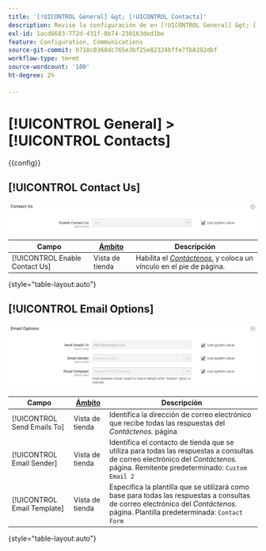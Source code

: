 ```yaml
---
title: '[!UICONTROL General] &gt; [!UICONTROL Contacts]'
description: Revise la configuración de en [!UICONTROL General] &gt; [!UICONTROL Contacts] de la administración de Commerce.
exl-id: 1acd6683-772d-431f-8b74-230163ded1be
feature: Configuration, Communications
source-git-commit: b710c0368dc765e3bf25e82324bffe7fb8192dbf
workflow-type: tm+mt
source-wordcount: '100'
ht-degree: 2%

---
```


# [!UICONTROL General] > [!UICONTROL Contacts]

{{config}}

## [!UICONTROL Contact Us]

![Contáctenos.](./assets/contacts-contact-us.png)<!-- zoom -->

<!-- [Contact Us](https://docs.magento.com/user-guide/stores/contact-us.html) -->

| Campo | [Ámbito](../../getting-started/websites-stores-views.md#scope-settings) | Descripción |
|--- |--- |--- |
| [!UICONTROL Enable Contact Us] | Vista de tienda | Habilita el [_Contáctenos._](../../getting-started/store-details.md#contact-us-form) y coloca un vínculo en el pie de página. |

{style="table-layout:auto"}

## [!UICONTROL Email Options]

![Opciones de correo electrónico](./assets/contacts-email-options.png)<!-- zoom -->

<!-- [Email Options](https://docs.magento.com/user-guide/stores/contact-us.html) -->

| Campo | [Ámbito](../../getting-started/websites-stores-views.md#scope-settings) | Descripción |
|--- |--- |--- |
| [!UICONTROL Send Emails To] | Vista de tienda | Identifica la dirección de correo electrónico que recibe todas las respuestas del _Contáctenos._ página |
| [!UICONTROL Email Sender] | Vista de tienda | Identifica el contacto de tienda que se utiliza para todas las respuestas a consultas de correo electrónico del _Contáctenos._ página. Remitente predeterminado: `Custom Email 2` |
| [!UICONTROL Email Template] | Vista de tienda | Especifica la plantilla que se utilizará como base para todas las respuestas a consultas de correo electrónico del _Contáctenos._ página. Plantilla predeterminada: `Contact Form` |

{style="table-layout:auto"}
